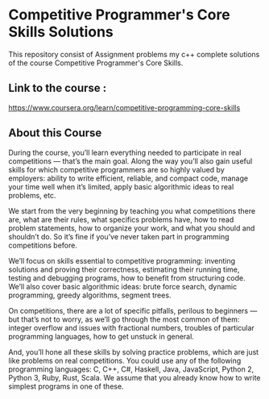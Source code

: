 # Competitive Programmer's Core Skills Solutions
This repository consist of Assignment problems my c++ complete solutions of the course  Competitive Programmer's Core Skills.

## Link to the course : 
https://www.coursera.org/learn/competitive-programming-core-skills

## About this Course
During the course, you’ll learn everything needed to participate in real competitions — that’s the main goal. Along the way you’ll also gain useful skills for which competitive programmers are so highly valued by employers: ability to write efficient, reliable, and compact code, manage your time well when it’s limited, apply basic algorithmic ideas to real problems, etc.

We start from the very beginning by teaching you what competitions there are, what are their rules, what specifics problems have, how to read problem statements, how to organize your work, and what you should and shouldn’t do. So it’s fine if you’ve never taken part in programming competitions before.

We’ll focus on skills essential to competitive programming: inventing solutions and proving their correctness, estimating their running time, testing and debugging programs, how to benefit from structuring code. We’ll also cover basic algorithmic ideas: brute force search, dynamic programming, greedy algorithms, segment trees.

On competitions, there are a lot of specific pitfalls, perilous to beginners — but that’s not to worry, as we’ll go through the most common of them: integer overflow and issues with fractional numbers, troubles of particular programming languages, how to get unstuck in general.

And, you’ll hone all these skills by solving practice problems, which are just like problems on real competitions. You could use any of the following programming languages: C, C++, C#, Haskell, Java, JavaScript, Python 2, Python 3, Ruby, Rust, Scala. We assume that you already know how to write simplest programs in one of these.


